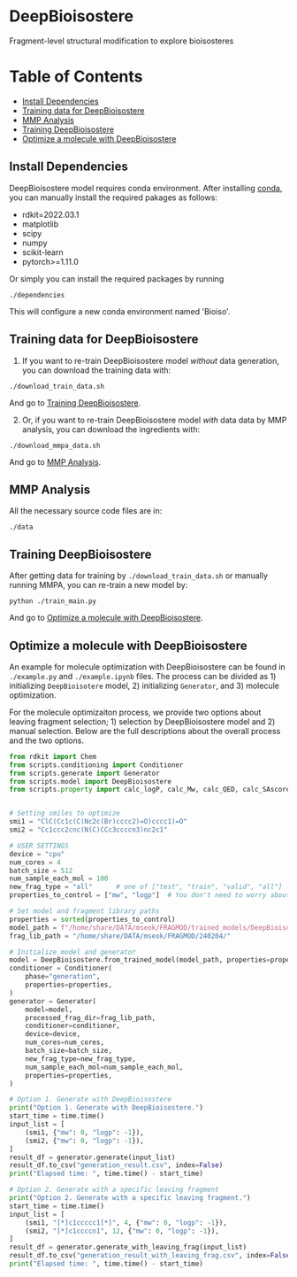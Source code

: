 # DeepBioisostere
Fragment-level structural modification to explore bioisosteres

# Table of Contents
- [Install Dependencies](#install-dependencies)
- [Training data for DeepBioisostere](#training-data-for-deepbioisostere)
- [MMP Analysis](#mmp-analysis)
- [Training DeepBioisostere](#training-deepbioisostere)
- [Optimize a molecule with DeepBioisostere](#optimize-a-molecule-with-deepbioisostere)


## Install Dependencies
DeepBioisostere model requires conda environment. After installing [conda](https://www.anaconda.com/), you can manually install the required pakages as follows:
- rdkit=2022.03.1
- matplotlib
- scipy
- numpy
- scikit-learn
- pytorch>=1.11.0

Or simply you can install the required packages by running
```
./dependencies
```
This will configure a new conda environment named 'Bioiso'.
## Training data for DeepBioisostere
1. If you want to re-train DeepBioisostere model *without* data generation, you can download the training data with:
```
./download_train_data.sh
```
And go to [Training DeepBioisostere](#training-deepbioisostere).

2. Or, if you want to re-train DeepBioisostere model *with* data data by MMP analysis, you can download the ingredients with:
```
./download_mmpa_data.sh
```
And go to [MMP Analysis](#mmp-analysis).

## MMP Analysis
All the necessary source code files are in:
```
./data
```

## Training DeepBioisostere
After getting data for training by ```./download_train_data.sh``` or manually running MMPA, you can re-train a new model by:
```
python ./train_main.py
```
And go to [Optimize a molecule with DeepBioisostere](#optimize-a-molecule-with-deepbioisostere).

## Optimize a molecule with DeepBioisostere
An example for molecule optimization with DeepBioisostere can be found in `./example.py` and `./example.ipynb` files.
The process can be divided as 1) initializing `DeepBioisotere` model, 2) initializing `Generator`, and 3) molecule optimization.

For the molecule optimizaiton process, we provide two options about leaving fragment selection; 1) selection by DeepBioisostere model and 2) manual selection. Below are the full descriptions about the overall process and the two options.

```python
from rdkit import Chem
from scripts.conditioning import Conditioner
from scripts.generate import Generator
from scripts.model import DeepBioisostere
from scripts.property import calc_logP, calc_Mw, calc_QED, calc_SAscore


# Setting smiles to optimize
smi1 = "ClC(Cc1c(C(Nc2c(Br)cccc2)=O)cccc1)=O"
smi2 = "Cc1ccc2cnc(N(C)CCc3ccccn3)nc2c1"

# USER SETTINGS
device = "cpu"
num_cores = 4
batch_size = 512
num_sample_each_mol = 100
new_frag_type = "all"      # one of ["test", "train", "valid", "all"]
properties_to_control = ["mw", "logp"]  # You don't need to worry about the order!

# Set model and fragment library paths
properties = sorted(properties_to_control)
model_path = f"/home/share/DATA/mseok/FRAGMOD/trained_models/DeepBioisostere_{'_'.join(properties)}.pt"
frag_lib_path = "/home/share/DATA/mseok/FRAGMOD/240204/"

# Initialize model and generator
model = DeepBioisostere.from_trained_model(model_path, properties=properties)
conditioner = Conditioner(
    phase="generation",
    properties=properties,
)
generator = Generator(
    model=model,
    processed_frag_dir=frag_lib_path,
    conditioner=conditioner,
    device=device,
    num_cores=num_cores,
    batch_size=batch_size,
    new_frag_type=new_frag_type,
    num_sample_each_mol=num_sample_each_mol,
    properties=properties,
)

# Option 1. Generate with DeepBioisostere
print("Option 1. Generate with DeepBioisostere.")
start_time = time.time()
input_list = [
    (smi1, {"mw": 0, "logp": -1}),
    (smi2, {"mw": 0, "logp": -1}),
]
result_df = generator.generate(input_list)
result_df.to_csv("generation_result.csv", index=False)
print("Elapsed time: ", time.time() - start_time)

# Option 2. Generate with a specific leaving fragment
print("Option 2. Generate with a specific leaving fragment.")
start_time = time.time()
input_list = [
    (smi1, "[*]c1ccccc1[*]", 4, {"mw": 0, "logp": -1}),
    (smi2, "[*]c1ccccn1", 12, {"mw": 0, "logp": -1}),
]
result_df = generator.generate_with_leaving_frag(input_list)
result_df.to_csv("generation_result_with_leaving_frag.csv", index=False)
print("Elapsed time: ", time.time() - start_time)